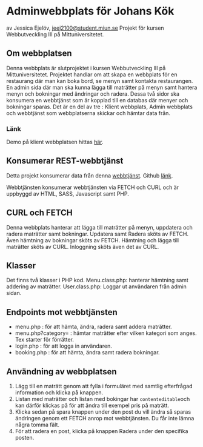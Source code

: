 # Adminwebbplats för Johans Kök
av Jessica Ejelöv, jeej2100@student.miun.se
Projekt för kursen Webbutveckling III på Mittuniversitetet. 

## Om webbplatsen
Denna webbplats är slutprojektet i kursen Webbutveckling III på Mittuniversitetet. 
Projektet handlar om att skapa en webbplats för en restaurang där man kan boka bord, se menyn samt kontakta restaurangen. En admin sida där man ska kunna lägga till maträtter på menyn samt hantera menyn och bokningar med ändringar och radera. Dessa två sidor ska konsumera en webbtjänst som är kopplad till en databas där menyer och bokningar sparas.
Det är en del av tre : Klient webbplats, Admin webbplats och webbtjänst som webbplatserna skickar och hämtar data från. 
### Länk
Demo på klient webbplatsen hittas [här](https://studenter.miun.se/~jeej2100/writeable/johanskok/).

## Konsumerar REST-webbtjänst 
Detta projekt konsumerar data från denna [webbtjänst](https://studenter.miun.se/~jeej2100/writeable/johansAPI/).
Github [länk](https://github.com/Webbutvecklings-programmet/projekt_webservice_vt22-Jessofnorth).

Webbtjänsten konsumerar webbtjänsten via FETCH och CURL och är uppbyggd av HTML, SASS, Javascript samt PHP. 

## CURL och FETCH
Denna webbplats hanterar att lägga till maträtter på menyn, uppdatera och radera maträtter samt bokningar. 
Updatera samt Radera sköts av FETCH. Även hämtning av bokningar sköts av FETCH. 
Hämtning och lägga till maträtter sköts av CURL. 
Inloggning sköts även det av CURL. 

## Klasser 
Det finns två klasser i PHP kod. 
Menu.class.php: hanterar hämtning samt addering av maträtter. 
User.class.php: Loggar ut användaren från admin sidan. 

## Endpoints mot webbtjänsten
 - menu.php : för att hämta, ändra, radera samt addera maträtter.
 - menu.php?category= : hämtar maträtter efter vilken kategori som anges. Tex starter för förrätter. 
 - login.php : för att logga in användaren. 
 - booking.php : för att hämta, ändra samt radera bokningar.

## Användning av webbplatsen
1. Lägg till en maträtt genom att fylla i formuläret med samtlig efterfrågad information och klicka på knappen. 
2. Listan med maträtter och listan med bokingar har `contenteditable`och kan därför klickas på för att ändra till exempel pris på maträtt. 
3. Klicka sedan på spara knappen under den post du vill ändra så sparas ändringen genom ett FETCH anrop mot webbtjänsten. Du får inte lämna några tomma fält. 
4. För att radera en post, klicka på knappen Radera under den specifika posten.


